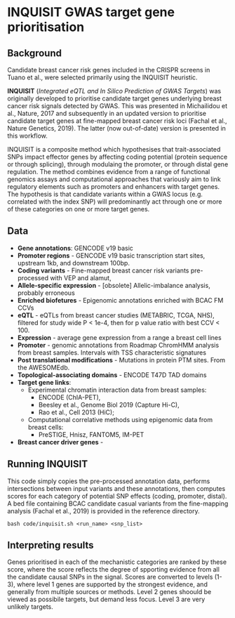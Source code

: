 # INQUISIT GWAS target gene prioritisation

## Background

Candidate breast cancer risk genes included in the CRISPR screens in Tuano et al., were selected primarily using the INQUISIT heuristic.

**INQUISIT** (*Integrated eQTL and In Silico Prediction of GWAS Targets*) was originally developed to prioritise candidate target genes underlying breast cancer risk signals detected by GWAS. This was presented in Michailidou et al., Nature, 2017 and subsequently in an updated version to prioritise candidate target genes at fine-mapped breast cancer risk loci (Fachal et al., Nature Genetics, 2019). The latter (now out-of-date) version is presented in this workflow. 

INQUISIT is a composite method which hypothesises that trait-associated SNPs impact effector genes by affecting coding potential (protein sequence or through splicing), through modulaing the promoter, or through distal gene regulation. The method combines evidence from a range of functional genomics assays and computational approaches that variously aim to link regulatory elements such as promoters and enhancers with target genes. The hypothesis is that candidate variants within a GWAS locus (e.g. correlated with the index SNP) will predominantly act through one or more of these categories on one or more target genes.

## Data

  - **Gene annotations**: GENCODE v19 basic
  - **Promoter regions** - GENCODE v19 basic transcription start sites, upstream 1kb, and downstream 100bp.
  - **Coding variants** - Fine-mapped breast cancer risk variants pre-processed with VEP and alamut, 
  - **Allele-specific expression** - [obsolete] Allelic-imbalance analysis, probably erroneous
  - **Enriched biofetures** - Epigenomic annotations enriched with BCAC FM CCVs
  - **eQTL** - eQTLs from breast cancer studies (METABRIC, TCGA, NHS), filtered for study wide P < 1e-4, then for p value ratio with best CCV < 100.
  - **Expression** - average gene expression from a range a breast cell lines
  - **Promoter** - genomic annotations from Roadmap ChromHMM analysis from breast samples. Intervals with TSS characteristic signatures
  - **Post translational modifications** - Mutations in protein PTM sites. From the AWESOMEdb.
  - **Topological-associating domains** - ENCODE T47D TAD domains
  - **Target gene links**: 
      - Experimental chromatin interaction data from breast samples: 
          - ENCODE (ChIA-PET), 
          - Beesley et al., Genome Biol 2019 (Capture Hi-C), 
          - Rao et al., Cell 2013 (HiC); 
      - Computational correlative methods using epigenomic data from breast cells: 
          - PreSTIGE, Hnisz, FANTOM5, IM-PET
  - **Breast cancer driver genes** - 

## Running INQUISIT

This code simply copies the pre-processed annotation data, performs intersections between input variants and these annotations, then computes scores for each category of potential SNP effects (coding, promoter, distal). A bed file containing BCAC candidate casual variants from the fine-mapping analysis (Fachal et al., 2019) is provided in the reference directory.

```
bash code/inquisit.sh <run_name> <snp_list>
```

## Interpreting results

Genes prioritised in each of the mechanistic categories are ranked by these score, where the score reflects the degree of spporting evidence from all the candidate causal SNPs in the signal. Scores are converted to levels (1-3), where level 1 genes are supported by the strongest evidence, and generally from multiple sources or methods. Level 2 genes shoould be viewed as possibile targets, but demand less focus. Level 3 are very unlikely targets.


